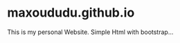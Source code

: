 maxoududu.github.io
===================

This is my personal Website. Simple Html with bootstrap...
